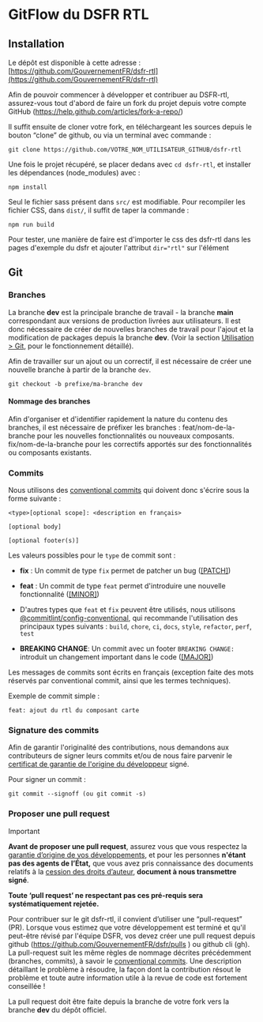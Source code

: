 # GitFlow du DSFR RTL

## Installation

Le dépôt est disponible à cette adresse : [https://github.com/GouvernementFR/dsfr-rtl](https://github.com/GouvernementFR/dsfr-rtl)

Afin de pouvoir commencer à développer et contribuer au DSFR-rtl, assurez-vous tout d'abord de faire un fork du projet depuis votre compte GitHub (https://help.github.com/articles/fork-a-repo/)

Il suffit ensuite de cloner votre fork, en téléchargeant les sources depuis le bouton “clone” de github, ou via un terminal avec commande :

```shell
git clone https://github.com/VOTRE_NOM_UTILISATEUR_GITHUB/dsfr-rtl
```

Une fois le projet récupéré, se placer dedans avec `cd dsfr-rtl`, et installer les dépendances (node_modules) avec :

```shell
npm install
```

Seul le fichier sass présent dans `src/` est modifiable.
Pour recompiler les fichier CSS, dans `dist/`, il suffit de taper la commande :

```shell
npm run build
```

Pour tester, une manière de faire est d'importer le css des dsfr-rtl dans les pages d'exemple du dsfr et ajouter l'attribut `dir="rtl"` sur l'élément <body>


## Git

### Branches

La branche **dev** est la principale branche de travail - la branche **main** correspondant aux versions de production livrées aux utilisateurs.
Il est donc nécessaire de créer de nouvelles branches de travail pour l'ajout et la modification de packages depuis la branche **dev**. (Voir la section [Utilisation > Git](#git), pour le fonctionnement détaillé).

Afin de travailler sur un ajout ou un correctif, il est nécessaire de créer une nouvelle branche à partir de la branche `dev`.

```shell
git checkout -b prefixe/ma-branche dev
```

#### Nommage des branches <!-- omit in toc -->

Afin d'organiser et d'identifier rapidement la nature du contenu des branches, il est nécessaire de préfixer les branches :
feat/nom-de-la-branche pour les nouvelles fonctionnalités ou nouveaux composants.
fix/nom-de-la-branche pour les correctifs apportés sur des fonctionnalités ou composants existants.


### Commits
Nous utilisons des [conventional commits](https://www.conventionalcommits.org/en/v1.0.0/) qui doivent donc s'écrire sous la forme suivante :

```
<type>[optional scope]: <description en français>

[optional body]

[optional footer(s)]
```

Les valeurs possibles pour le `type` de commit sont :

* **fix** : Un commit de type `fix` permet de patcher un bug ([[PATCH]](https://semver.org/#summary))
* **feat** : Un commit de type `feat` permet d'introduire une nouvelle fonctionnalité ([[MINOR]](https://semver.org/#summary))
* D'autres types que `feat` et `fix` peuvent être utilisés, nous utilisons [@commitlint/config-conventional](https://github.com/conventional-changelog/commitlint/tree/master/%40commitlint/config-conventional), qui recommande l'utilisation des principaux types suivants : `build`, `chore`, `ci`, `docs`, `style`, `refactor`, `perf`, `test`

* **BREAKING CHANGE**: Un commit avec un footer `BREAKING CHANGE:` introduit un changement important dans le code ([[MAJOR]](https://semver.org/#summary))

Les messages de commits sont écrits en français (exception faite des mots réservés par conventional commit, ainsi que les termes techniques).

Exemple de commit simple :

```
feat: ajout du rtl du composant carte
```

### Signature des commits

Afin de garantir l'originalité des contributions, nous demandons aux contributeurs de signer leurs commits et/ou de nous faire parvenir le [certificat de garantie de l'origine du développeur](doc/legal/cgod.md) signé.

Pour signer un commit :

```
git commit --signoff (ou git commit -s)
```

### Proposer une pull request

Important

**Avant de proposer une pull request**, assurez vous que vous respectez la [garantie d’origine de vos développements](https://github.com/GouvernementFR/dsfr/blob/main/doc/legal/cgod.md), et pour les personnes **n'étant pas des agents de l’État,** que vous avez pris connaissance des documents relatifs à la [cession des droits d’auteur](doc/legal/cession.md), **document à nous transmettre signé**.

**Toute ‘pull request’ ne respectant pas ces pré-requis sera systématiquement rejetée.**

Pour contribuer sur le git dsfr-rtl, il convient d’utiliser une “pull-request” (PR).
Lorsque vous estimez que votre développement est terminé et qu'il peut-être révisé par l'équipe DSFR, vos devez créer une pull request depuis github (https://github.com/GouvernementFR/dsfr/pulls ) ou github cli (gh).
La pull-request suit les même règles de nommage décrites précédemment (branches, commits), à savoir le [conventional commits](https://www.conventionalcommits.org/en/v1.0.0/).
Une description détaillant le problème à résoudre, la façon dont la contribution résout le problème et toute autre information utile à la revue de code est fortement conseillée !

La pull request doit être faite depuis la branche de votre fork vers la branche **dev** du dépôt officiel.
